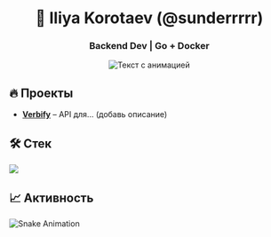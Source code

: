 <h1 align="center"> 🚀 Iliya Korotaev (@sunderrrrr) </h1>
<h3 align="center"> Backend Dev | Go + Docker </h3>

<p align="center">
  <img src="[https://readme-typing-svg.demolab.com?font=Fira+Code&pause=1000&color=00F7A5&width=435&lines=Разрабатываю+на+Go;Люблю+чистый+код;Verbify+—+мой+пет%2Dпроект](https://readme-typing-svg.demolab.com/?font=Fira+Code&pause=1000&color=00F7A5&width=435&lines=%D0%A0%D0%B0%D0%B7%D1%80%D0%B0%D0%B1%D0%B0%D1%82%D1%8B%D0%B2%D0%B0%D1%8E+%D0%BD%D0%B0+Go;%D0%9B%D1%8E%D0%B1%D0%BB%D1%8E+%D1%87%D0%B8%D1%81%D1%82%D1%8B%D0%B9+%D0%BA%D0%BE%D0%B4;Verbify+%E2%80%94+%D0%BC%D0%BE%D0%B9+%D0%BF%D0%B5%D1%82%2D%D0%BF%D1%80%D0%BE%D0%B5%D0%BA%D1%82)" alt="Текст с анимацией">
</p>

## 🔥 Проекты
- **[Verbify](https://github.com/sunderrrrr/verbify)** – API для... (добавь описание)

## 🛠️ Стек
<p align="left">
  <img src="https://skillicons.dev/icons?i=go,gin,docker,postgres,git" />
</p>

## 📈 Активность
![Snake Animation](https://github.com/sunderrrrr/sunderrrrr/blob/output/github-contribution-grid-snake-dark.svg)
